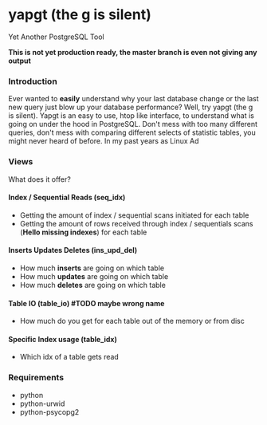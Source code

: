 # yapgt (the g is silent)
Yet Another PostgreSQL Tool

**This is not yet production ready, the master branch is even not giving any output**

### Introduction
Ever wanted to **easily** understand why your last database change or the last new query just blow up your database performance? Well, try yapgt (the g is silent).
Yapgt is an easy to use, htop like interface, to understand what is going on under the hood in PostgreSQL. Don't mess with too many different queries, don't mess with comparing different selects of statistic tables, you might never heard of before.
In my past years as Linux Ad

### Views
What does it offer?

#### Index / Sequential Reads (seq_idx)
* Getting the amount of index / sequential scans initiated for each table
* Getting the amount of rows received through index / sequentials scans (**Hello missing indexes**) for each table

#### Inserts Updates Deletes (ins_upd_del)
* How much **inserts** are going on which table
* How much **updates** are going on which table
* How much **deletes** are going on which table

#### Table IO (table_io) #TODO maybe wrong name
* How much do you get for each table out of the memory or from disc

#### Specific Index usage (table_idx)
* Which idx of a table gets read


### Requirements
* python
* python-urwid
* python-psycopg2
